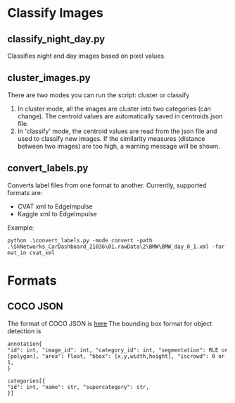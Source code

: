# Classify Images

## classify_night_day.py
Classifies night and day images based on pixel values.

## cluster_images.py
There are two modes you can run the script: cluster or classify
1. In cluster mode, all the images are cluster into two categories (can change).
 The centroid values are automatically saved in centroids.json file.
2. In 'classify' mode, the centroid values are read from the json file and used to classify new images. 
 If the similarity measures (distance between two images) are too high, a warning message will be shown.


## convert_labels.py
Converts label files from one format to another.
Currently, supported formats are:

- CVAT xml to EdgeImpulse
- Kaggle xml to EdgeImpulse

Example:
```
python .\convert_labels.py -mode convert -path .\SkNetworks_CarDashboard_21036\01.rawData\2\BMW\BMW_day_0_1.xml -for
mat_in cvat_xml
```

# Formats

## COCO JSON
The format of COCO JSON is [here](https://cocodataset.org/#format-data)
The bounding box format for object detection is 

```
annotation{
"id": int, "image_id": int, "category_id": int, "segmentation": RLE or [polygon], "area": float, "bbox": [x,y,width,height], "iscrowd": 0 or 1,
}

categories[{
"id": int, "name": str, "supercategory": str,
}]
```
